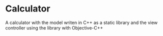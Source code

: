 # Calculator

A calculator with the model writen in C++ as a static library and the view controller using the library with Objective-C++

